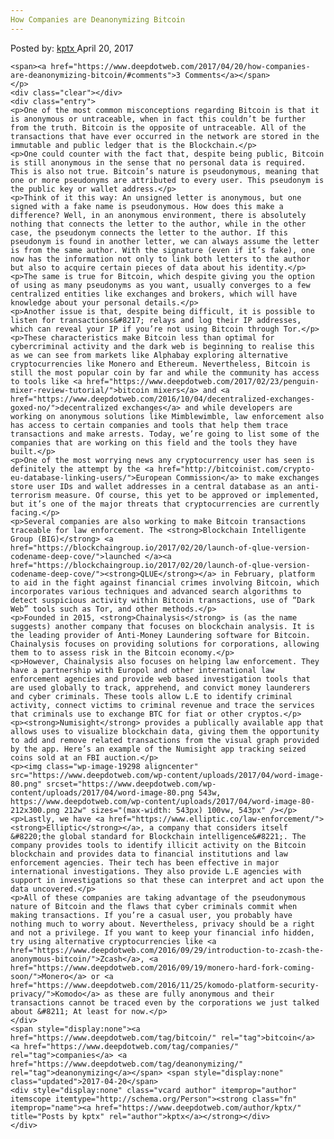 ```yaml
---
How Companies are Deanonymizing Bitcoin
---
```

<article class="post-listing post-19289 post type-post status-publish format-standard has-post-thumbnail hentry category-deepdot-news tag-bitcoin tag-companies tag-deanonymizing">
    <div class="post-inner">
    <p class="post-meta">
    <span>Posted by: <a href="https://www.deepdotweb.com/author/kptx/" title="">kptx </a></span>
    <span>April 20, 2017</span>
    
    <span><a href="https://www.deepdotweb.com/2017/04/20/how-companies-are-deanonymizing-bitcoin/#comments">3 Comments</a></span>
    </p>
    <div class="clear"></div>
    <div class="entry">
    <p>One of the most common misconceptions regarding Bitcoin is that it is anonymous or untraceable, when in fact this couldn’t be further from the truth. Bitcoin is the opposite of untraceable. All of the transactions that have ever occurred in the network are stored in the immutable and public ledger that is the Blockchain.</p>
    <p>One could counter with the fact that, despite being public, Bitcoin is still anonymous in the sense that no personal data is required. This is also not true. Bitcoin’s nature is pseudonymous, meaning that one or more pseudonyms are attributed to every user. This pseudonym is the public key or wallet address.</p>
    <p>Think of it this way: An unsigned letter is anonymous, but one signed with a fake name is pseudonymous. How does this make a difference? Well, in an anonymous environment, there is absolutely nothing that connects the letter to the author, while in the other case, the pseudonym connects the letter to the author. If this pseudonym is found in another letter, we can always assume the letter is from the same author. With the signature (even if it’s fake), one now has the information not only to link both letters to the author but also to acquire certain pieces of data about his identity.</p>
    <p>The same is true for Bitcoin, which despite giving you the option of using as many pseudonyms as you want, usually converges to a few centralized entities like exchanges and brokers, which will have knowledge about your personal details.</p>
    <p>Another issue is that, despite being difficult, it is possible to listen for transactions&#8217; relays and log their IP addresses, which can reveal your IP if you’re not using Bitcoin through Tor.</p>
    <p>These characteristics make Bitcoin less than optimal for cybercriminal activity and the dark web is beginning to realise this as we can see from markets like Alphabay exploring alternative cryptocurrencies like Monero and Ethereum. Nevertheless, Bitcoin is still the most popular coin by far and while the community has access to tools like <a href="https://www.deepdotweb.com/2017/02/23/penguin-mixer-review-tutorial/">bitcoin mixers</a> and <a href="https://www.deepdotweb.com/2016/10/04/decentralized-exchanges-goxed-no/">decentralized exchanges</a> and while developers are working on anonymous solutions like Mimblewimble, law enforcement also has access to certain companies and tools that help them trace transactions and make arrests. Today, we’re going to list some of the companies that are working on this field and the tools they have built.</p>
    <p>One of the most worrying news any cryptocurrency user has seen is definitely the attempt by the <a href="http://bitcoinist.com/crypto-eu-database-linking-users/">European Commission</a> to make exchanges store user IDs and wallet addresses in a central database as an anti-terrorism measure. Of course, this yet to be approved or implemented, but it’s one of the major threats that cryptocurrencies are currently facing.</p>
    <p>Several companies are also working to make Bitcoin transactions traceable for law enforcement. The <strong>Blockchain Intelligente Group (BIG)</strong> <a href="https://blockchaingroup.io/2017/02/20/launch-of-qlue-version-codename-deep-cove/">launched </a><a href="https://blockchaingroup.io/2017/02/20/launch-of-qlue-version-codename-deep-cove/"><strong>QLUE</strong></a> in February, platform to aid in the fight against financial crimes involving Bitcoin, which incorporates various techniques and advanced search algorithms to detect suspicious activity within Bitcoin transactions, use of “Dark Web” tools such as Tor, and other methods.</p>
    <p>Founded in 2015, <strong>Chainalysis</strong> is (as the name suggests) another company that focuses on blockchain analysis. It is the leading provider of Anti-Money Laundering software for Bitcoin. Chainalysis focuses on providing solutions for corporations, allowing them to to assess risk in the Bitcoin economy.</p>
    <p>However, Chainalysis also focuses on helping law enforcement. They have a partnership with Europol and other international law enforcement agencies and provide web based investigation tools that are used globally to track, apprehend, and convict money launderers and cyber criminals. These tools allow L.E to identify criminal activity, connect victims to criminal revenue and trace the services that criminals use to exchange BTC for fiat or other cryptos.</p>
    <p><strong>Numisight</strong> provides a publically available app that allows uses to visualize blockchain data, giving them the opportunity to add and remove related transactions from the visual graph provided by the app. Here’s an example of the Numisight app tracking seized coins sold at an FBI auction.</p>
    <p><img class="wp-image-19298 aligncenter" src="https://www.deepdotweb.com/wp-content/uploads/2017/04/word-image-80.png" srcset="https://www.deepdotweb.com/wp-content/uploads/2017/04/word-image-80.png 543w, https://www.deepdotweb.com/wp-content/uploads/2017/04/word-image-80-212x300.png 212w" sizes="(max-width: 543px) 100vw, 543px" /></p>
    <p>Lastly, we have <a href="https://www.elliptic.co/law-enforcement/"><strong>Elliptic</strong></a>, a company that considers itself &#8220;the global standard for Blockchain intelligence&#8221;. The company provides tools to identify illicit activity on the Bitcoin blockchain and provides data to financial institutions and law enforcement agencies. Their tech has been effective in major international investigations. They also provide L.E agencies with support in investigations so that these can interpret and act upon the data uncovered.</p>
    <p>All of these companies are taking advantage of the pseudonymous nature of Bitcoin and the flaws that cyber criminals commit when making transactions. If you’re a casual user, you probably have nothing much to worry about. Nevertheless, privacy should be a right and not a privilege. If you want to keep your financial info hidden, try using alternative cryptocurrencies like <a href="https://www.deepdotweb.com/2016/09/29/introduction-to-zcash-the-anonymous-bitcoin/">Zcash</a>, <a href="https://www.deepdotweb.com/2016/09/19/monero-hard-fork-coming-soon/">Monero</a> or <a href="https://www.deepdotweb.com/2016/11/25/komodo-platform-security-privacy/">Komodo</a> as these are fully anonymous and their transactions cannot be traced even by the corporations we just talked about &#8211; At least for now.</p>
    </div>
    <span style="display:none"><a href="https://www.deepdotweb.com/tag/bitcoin/" rel="tag">bitcoin</a> <a href="https://www.deepdotweb.com/tag/companies/" rel="tag">companies</a> <a href="https://www.deepdotweb.com/tag/deanonymizing/" rel="tag">deanonymizing</a></span> <span style="display:none" class="updated">2017-04-20</span>
    <div style="display:none" class="vcard author" itemprop="author" itemscope itemtype="http://schema.org/Person"><strong class="fn" itemprop="name"><a href="https://www.deepdotweb.com/author/kptx/" title="Posts by kptx" rel="author">kptx</a></strong></div>
    </div>
</article>

